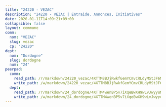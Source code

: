 ```yaml
---
title: "24220 - VEZAC"
description: "24220 - VEZAC | Entraide, Annonces, Initiatives"
date: 2020-01-11T14:09:21+09:00
collapsible: false
layout: commune
comm:
  nom: "VEZAC"
  slug: vezac
  cp: "24220"
dept:
  nom: "Dordogne"
  slug: dordogne
  num: "24"
peerpad:
  comm:
    read_path: /r/markdown/24220_vezac/4XTTM8BJjRwkfGemYCmvCRLdyMStJF6MeWWxcxd8J8FXNa7cP
    write_path: /w/markdown/24220_vezac/4XTTM8BJjRwkfGemYCmvCRLdyMStJF6MeWWxcxd8J8FXNa7cP-K3TgTeVCWLhSDzkUsHBhYs1VBxfksWBwpDcMEUqJAWVGh8xcaRVBC6jZxafqmQt3aNrcfyCsiNygoepAKVv1X45B3EmARhi4JxcPmxp7WiRHojkhHySg3Qb3zW5u1QWgcjcsY5Md
  dept:
    read_path: /r/markdown/24_dordogne/4XTTM4wenBP5v7iXqeBwXH9wLvJwyyuNKzLxRyGzSZXmCuzgg
    write_path: /w/markdown/24_dordogne/4XTTM4wenBP5v7iXqeBwXH9wLvJwyyuNKzLxRyGzSZXmCuzgg-K3TgUusQQUSAmJPXozCTSBeqjqksxkVWGVxtHwEFrs5RuocQr8weKG2oQg7MVeg2F9Hhv7ggtBiBU8D9pdXEPa9M67VU3BzgAG9BCtQw3VY3Xcxk2YSegk3iUXMkpicGxxJr7mWp
---
```


